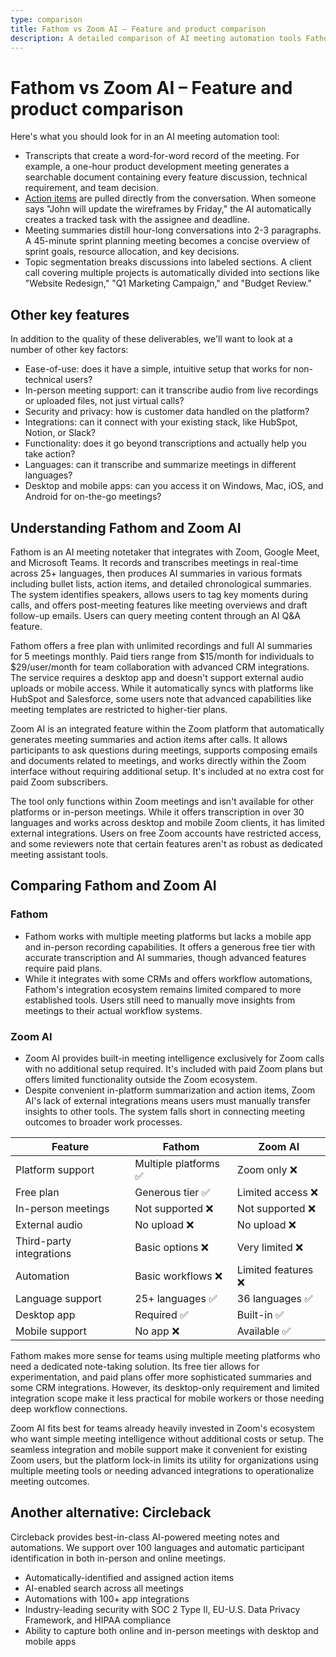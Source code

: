 ```yaml
---
type: comparison
title: Fathom vs Zoom AI – Feature and product comparison
description: A detailed comparison of AI meeting automation tools Fathom and Zoom AI, analyzing transcription quality, action item tracking, meeting summaries, topic segmentation, and other key features.
---
```


# Fathom vs Zoom AI – Feature and product comparison

Here's what you should look for in an AI meeting automation tool:  
* Transcripts that create a word-for-word record of the meeting. For example, a one-hour product development meeting generates a searchable document containing every feature discussion, technical requirement, and team decision.
* [Action items](/releases/add-action-items-to-meetings) are pulled directly from the conversation. When someone says "John will update the wireframes by Friday," the AI automatically creates a tracked task with the assignee and deadline.
* Meeting summaries distill hour-long conversations into 2-3 paragraphs. A 45-minute sprint planning meeting becomes a concise overview of sprint goals, resource allocation, and key decisions.
* Topic segmentation breaks discussions into labeled sections. A client call covering multiple projects is automatically divided into sections like "Website Redesign," "Q1 Marketing Campaign," and "Budget Review."

## Other key features
In addition to the quality of these deliverables, we'll want to look at a number of other key factors:
* Ease-of-use: does it have a simple, intuitive setup that works for non-technical users?
* In-person meeting support: can it transcribe audio from live recordings or uploaded files, not just virtual calls?
* Security and privacy: how is customer data handled on the platform?
* Integrations: can it connect with your existing stack, like HubSpot, Notion, or Slack?
* Functionality: does it go beyond transcriptions and actually help you take action?
* Languages: can it transcribe and summarize meetings in different languages?
* Desktop and mobile apps: can you access it on Windows, Mac, iOS, and Android for on-the-go meetings?

## Understanding Fathom and Zoom AI
Fathom is an AI meeting notetaker that integrates with Zoom, Google Meet, and Microsoft Teams. It records and transcribes meetings in real-time across 25+ languages, then produces AI summaries in various formats including bullet lists, action items, and detailed chronological summaries. The system identifies speakers, allows users to tag key moments during calls, and offers post-meeting features like meeting overviews and draft follow-up emails. Users can query meeting content through an AI Q&A feature.

Fathom offers a free plan with unlimited recordings and full AI summaries for 5 meetings monthly. Paid tiers range from $15/month for individuals to $29/user/month for team collaboration with advanced CRM integrations. The service requires a desktop app and doesn't support external audio uploads or mobile access. While it automatically syncs with platforms like HubSpot and Salesforce, some users note that advanced capabilities like meeting templates are restricted to higher-tier plans.

Zoom AI is an integrated feature within the Zoom platform that automatically generates meeting summaries and action items after calls. It allows participants to ask questions during meetings, supports composing emails and documents related to meetings, and works directly within the Zoom interface without requiring additional setup. It's included at no extra cost for paid Zoom subscribers.

The tool only functions within Zoom meetings and isn't available for other platforms or in-person meetings. While it offers transcription in over 30 languages and works across desktop and mobile Zoom clients, it has limited external integrations. Users on free Zoom accounts have restricted access, and some reviewers note that certain features aren't as robust as dedicated meeting assistant tools.

## Comparing Fathom and Zoom AI

### Fathom
* Fathom works with multiple meeting platforms but lacks a mobile app and in-person recording capabilities. It offers a generous free tier with accurate transcription and AI summaries, though advanced features require paid plans.
* While it integrates with some CRMs and offers workflow automations, Fathom's integration ecosystem remains limited compared to more established tools. Users still need to manually move insights from meetings to their actual workflow systems.

### Zoom AI
* Zoom AI provides built-in meeting intelligence exclusively for Zoom calls with no additional setup required. It's included with paid Zoom plans but offers limited functionality outside the Zoom ecosystem.
* Despite convenient in-platform summarization and action items, Zoom AI's lack of external integrations means users must manually transfer insights to other tools. The system falls short in connecting meeting outcomes to broader work processes.

| Feature | Fathom | Zoom AI |
|---------|--------|---------|
| Platform support | Multiple platforms ✅ | Zoom only ❌ |
| Free plan | Generous tier ✅ | Limited access ❌ |
| In-person meetings | Not supported ❌ | Not supported ❌ |
| External audio | No upload ❌ | No upload ❌ |
| Third-party integrations | Basic options ❌ | Very limited ❌ |
| Automation | Basic workflows ❌ | Limited features ❌ |
| Language support | 25+ languages ✅ | 36 languages ✅ |
| Desktop app | Required ✅ | Built-in ✅ |
| Mobile support | No app ❌ | Available ✅ |

Fathom makes more sense for teams using multiple meeting platforms who need a dedicated note-taking solution. Its free tier allows for experimentation, and paid plans offer more sophisticated summaries and some CRM integrations. However, its desktop-only requirement and limited integration scope make it less practical for mobile workers or those needing deep workflow connections.

Zoom AI fits best for teams already heavily invested in Zoom's ecosystem who want simple meeting intelligence without additional costs or setup. The seamless integration and mobile support make it convenient for existing Zoom users, but the platform lock-in limits its utility for organizations using multiple meeting tools or needing advanced integrations to operationalize meeting outcomes.

## Another alternative: Circleback
Circleback provides best-in-class AI-powered meeting notes and automations. We support over 100 languages and automatic participant identification in both in-person and online meetings.
* Automatically-identified and assigned action items
* AI-enabled search across all meetings
* Automations with 100+ app integrations
* Industry-leading security with SOC 2 Type II, EU-U.S. Data Privacy Framework, and HIPAA compliance
* Ability to capture both online and in-person meetings with desktop and mobile apps